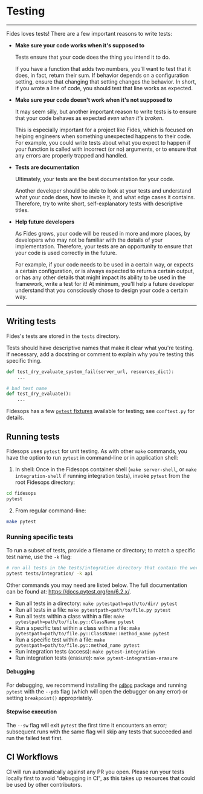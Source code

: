 # Testing

---

Fides loves tests! There are a few important reasons to write tests:

- **Make sure your code works when it's supposed to**

  Tests ensure that your code does the thing you intend it to do.

  If you have a function that adds two numbers, you'll want to test that it does, in fact, return their sum. If behavior depends on a configuration setting, ensure that changing that setting changes the behavior. In short, if you wrote a line of code, you should test that line works as expected.

- **Make sure your code doesn't work when it's not supposed to**

  It may seem silly, but another important reason to write tests is to ensure that your code behaves as expected _even when it's broken_.

  This is especially important for a project like Fides, which is focused on helping engineers when something unexpected happens to their code. For example, you could write tests about what you expect to happen if your function is called with incorrect (or no) arguments, or to ensure that any errors are properly trapped and handled.

- **Tests are documentation**

  Ultimately, your tests are the best documentation for your code.

  Another developer should be able to look at your tests and understand what your code does, how to invoke it, and what edge cases it contains. Therefore, try to write short, self-explanatory tests with descriptive titles.

- **Help future developers**

  As Fides grows, your code will be reused in more and more places, by developers who may not be familiar with the details of your implementation. Therefore, your tests are an opportunity to ensure that your code is used correctly in the future.

  For example, if your code needs to be used in a certain way, or expects a certain configuration, or is always expected to return a certain output, or has any other details that might impact its ability to be used in the framework, write a test for it! At minimum, you'll help a future developer understand that you consciously chose to design your code a certain way.

---

## Writing tests

Fides's tests are stored in the `tests` directory.

Tests should have descriptive names that make it clear what you're testing. If necessary, add a docstring or comment to explain why you're testing this specific thing.

```python
def test_dry_evaluate_system_fail(server_url, resources_dict):
    ...

# bad test name
def test_dry_evaluate():
    ...
```

Fidesops has a few [`pytest` fixtures](https://docs.pytest.org/en/stable/fixture.html) available for testing; see `conftest.py` for details.

## Running tests

Fidesops uses `pytest` for unit testing. As with other `make` commands, you have the option to run `pytest` in command-line or in application shell:

1. In shell: Once in the Fidesops container shell (`make server-shell`, or `make integration-shell` if running integration tests), invoke `pytest` from the root Fidesops directory:

```bash
cd fidesops
pytest
```

2. From regular command-line: 

```bash
make pytest
```

### Running specific tests

To run a subset of tests, provide a filename or directory; to match a specific test name, use the `-k` flag:

```bash
# run all tests in the tests/integration directory that contain the word "api" in their title
pytest tests/integration/ -k api
```

Other commands you may need are listed below. The full documentation can be found at: https://docs.pytest.org/en/6.2.x/.

- Run all tests in a directory: `make pytestpath=path/to/dir/ pytest`
- Run all tests in a file: `make pytestpath=path/to/file.py pytest`
- Run all tests within a class within a file: `make pytestpath=path/to/file.py::ClassName pytest`
- Run a specific test within a class within a file: `make pytestpath=path/to/file.py::ClassName::method_name pytest`
- Run a specific test within a file: `make pytestpath=path/to/file.py::method_name pytest`
- Run integration tests (access): `make pytest-integration`
- Run integration tests (erasure): `make pytest-integration-erasure`

#### Debugging

For debugging, we recommend installing the [`pdbpp`](https://github.com/pdbpp/pdbpp) package and running `pytest` with the `--pdb` flag (which will open the debugger on any error) or setting `breakpoint()` appropriately.

#### Stepwise execution

The `--sw` flag will exit `pytest` the first time it encounters an error; subsequent runs with the same flag will skip any tests that succeeded and run the failed test first.

## CI Workflows

CI will run automatically against any PR you open. Please run your tests locally first to avoid "debugging in CI", as this takes up resources that could be used by other contributors.

